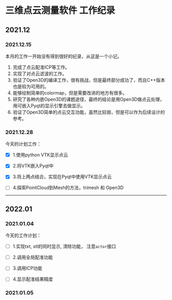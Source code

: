 # 三维点云测量软件 工作纪录

## 2021.12

### 2021.12.15

本月的工作一开始没有得到很好的纪录，从这是一个小记。
1. 完成了点云配准ICP等工作。
2. 实现了对点云滤波的工作。
3. 验证了Open3D的编译工作，很有挑战，但是最终部分成功了，而且C++版本也是较为可用的。
4. 能够绘制简单的colormap，但是需要改进的地方有很多。
5. 研究了各种内嵌Open3D的课题途径，最终的结论是用Open3D做点云处理，用可嵌入Pyqt的显示引擎去做显示。
6. 验证了Open3D简单的点云交互功能，虽然比较弱，但是可以作为后续设计的参考。

### 2021.12.28

今天的计划工作：

- [x] 1.使用python VTK显示点云
- [x] 2.将VTK嵌入Pyqt中
- [x] 3.将上两点结合，实现在Pyqt中使用VTK显示点云
- [ ] 4.探索PointCloud到Mesh的方法，trimesh 和 Open3D


----------------------------------------------

## 2022.01
###  2021.01.04
今天的工作计划：
- [ ] 1.实现txt, stl的同时显示, 清除功能， 注意`actor`接口
- [ ] 2.调用全局配准功能
- [ ] 3.调用ICP功能
- [ ] 4.显示配准结果精度


###  2021.01.05

